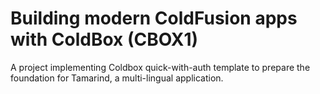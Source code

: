 # Building modern ColdFusion apps with ColdBox (CBOX1)

A project implementing Coldbox quick-with-auth template to prepare the foundation for Tamarind, a multi-lingual application. 
